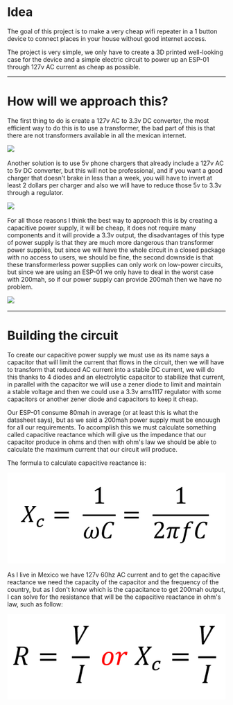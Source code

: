 # Idea
The goal of this project is to make a very cheap wifi repeater in a 1 button device to connect places in your house without good internet access.

The project is very simple, we only have to create a 3D printed well-looking case for the device and a simple electric circuit to power up an ESP-01 through 127v AC current as cheap as possible.

---

# How will we approach this?
The first thing to do is create a 127v AC to 3.3v DC converter, the most efficient way to do this is to use a transformer, the bad part of this is that there are not transformers available in all the mexican internet.

![](https://image.made-in-china.com/202f0j10EpuGeUCsOgcv/Efd-Type-Transformer-for-Cell-Phone-Charging-.jpg)

Another solution is to use 5v phone chargers that already include a 127v AC to 5v DC converter, but this will not be professional, and if you want a good charger that doesn't brake in less than a week, you will have to invert at least 2 dollars per charger and also we will have to reduce those 5v to 3.3v through a regulator.

![](https://http2.mlstatic.com/D_NQ_NP_816043-MLM31998925487_082019-O.jpg)

For all those reasons I think the best way to approach this is by creating a capacitive power supply, it will be cheap, it does not require many components and it will provide a 3.3v output, the disadvantages of this type of power supply is that they are much more dangerous than transformer power supplies, but since we will have the whole circuit in a closed package with no access to users, we should be fine, the second downside is that these transformerless power supplies can only work on low-power circuits, but since we are using an ESP-01 we only have to deal in the worst case with 200mah, so if our power supply can provide 200mah then we have no problem.

![](https://1.bp.blogspot.com/-5waie95tRaA/XP8lu3Ch-BI/AAAAAAAAB9E/hQiLJMz4JCUK3InRqlkK_I2ieNCABVHKQCLcBGAs/s1600/luz%2Bnocturna%2Bautomatica%2Bcon%2Bfunete%2Bcapacitiva.JPG)

---
# Building the circuit

To create our capacitive power supply we must use as its name says a capacitor that will limit the current that flows in the circuit, then we will have to transform that reduced AC current into a stable DC current, we will do this thanks to 4 diodes and an electrolytic capacitor to stabilize that current, in parallel with the capacitor we will use a zener diode to limit and maintain a stable voltage and then we could use a 3.3v ams1117 regulator with some capacitors or another zener diode and capacitors to keep it cheap.

Our ESP-01 consume 80mah in average (or at least this is what the datasheet says), but as we said a 200mah power supply must be enouugh for all our requirements. To accomplish this we must calculate something called capacitive reactance which will give us the impedance that our capacitor produce in ohms and then with ohm's law we should be able to calculate the maximum current that our circuit will produce.

The formula to calculate capacitive reactance is:

![](https://github.com/PaoloReyes254/ESP-01-LOW-COST-WIFI-REPEATER/blob/main/assets/CapacitiveReactance.PNG)

As I live in Mexico we have 127v 60hz AC current and to get the capacitive reactance we need the capacity of the capacitor and the frequency of the country, but as I don't know which is the capacitance to get 200mah output, I can solve for the resistance that will be the capacitive reactance in ohm's law, such as follow:

![](https://github.com/PaoloReyes254/ESP-01-LOW-COST-WIFI-REPEATER/blob/main/assets/Resistance.PNG)
